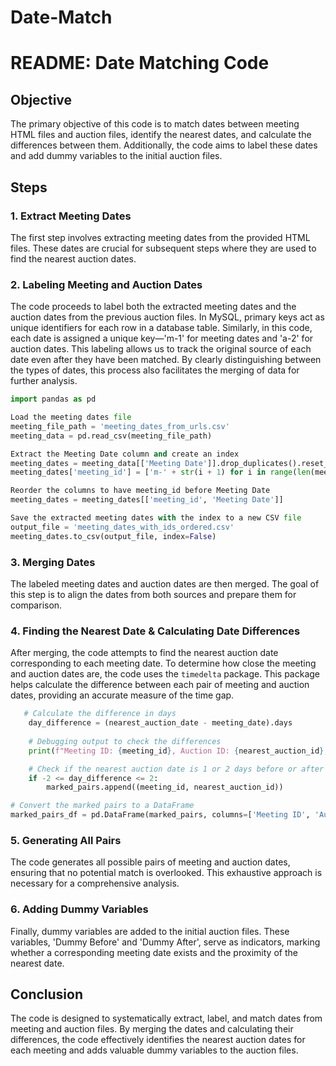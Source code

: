 # Date-Match

<!DOCTYPE html>
<html lang="en">
<head>
    <meta charset="UTF-8">
    <meta name="viewport" content="width=device-width, initial-scale=1.0">
    
</head>
<body>

<h1>README: Date Matching Code</h1>

<h2>Objective</h2>
<p>The primary objective of this code is to match dates between meeting HTML files and auction files, identify the nearest dates, and calculate the differences between them. Additionally, the code aims to label these dates and add dummy variables to the initial auction files.</p>

<h2>Steps</h2>

<h3>1. Extract Meeting Dates</h3>
<p>The first step involves extracting meeting dates from the provided HTML files. These dates are crucial for subsequent steps where they are used to find the nearest auction dates.</p>

<h3>2. Labeling Meeting and Auction Dates</h3>
<p>The code proceeds to label both the extracted meeting dates and the auction dates from the previous auction files. In MySQL, primary keys act as unique identifiers for each row in a database table. Similarly, in this code, each date is assigned a unique key—'m-1' for meeting dates and 'a-2' for auction dates. This labeling allows us to track the original source of each date even after they have been matched. By clearly distinguishing between the types of dates, this process also facilitates the merging of data for further analysis.</p>

```python
import pandas as pd

Load the meeting dates file
meeting_file_path = 'meeting_dates_from_urls.csv'
meeting_data = pd.read_csv(meeting_file_path)

Extract the Meeting Date column and create an index
meeting_dates = meeting_data[['Meeting Date']].drop_duplicates().reset_index(drop=True)
meeting_dates['meeting_id'] = ['m-' + str(i + 1) for i in range(len(meeting_dates))]

Reorder the columns to have meeting_id before Meeting Date
meeting_dates = meeting_dates[['meeting_id', 'Meeting Date']]

Save the extracted meeting dates with the index to a new CSV file
output_file = 'meeting_dates_with_ids_ordered.csv'
meeting_dates.to_csv(output_file, index=False)
```

<h3>3. Merging Dates</h3>
<p>The labeled meeting dates and auction dates are then merged. The goal of this step is to align the dates from both sources and prepare them for comparison.</p>

<h3>4. Finding the Nearest Date & Calculating Date Differences</h3>
<p>After merging, the code attempts to find the nearest auction date corresponding to each meeting date. To determine how close the meeting and auction dates are, the code uses the <code>timedelta</code> package. This package helps calculate the difference between each pair of meeting and auction dates, providing an accurate measure of the time gap.</p>

```python
   # Calculate the difference in days
    day_difference = (nearest_auction_date - meeting_date).days
    
    # Debugging output to check the differences
    print(f"Meeting ID: {meeting_id}, Auction ID: {nearest_auction_id}, Day Difference: {day_difference}")

    # Check if the nearest auction date is 1 or 2 days before or after the meeting date
    if -2 <= day_difference <= 2:
        marked_pairs.append((meeting_id, nearest_auction_id))

# Convert the marked pairs to a DataFrame
marked_pairs_df = pd.DataFrame(marked_pairs, columns=['Meeting ID', 'Auction ID'])
```
<h3>5. Generating All Pairs</h3>
<p>The code generates all possible pairs of meeting and auction dates, ensuring that no potential match is overlooked. This exhaustive approach is necessary for a comprehensive analysis.</p>

<h3>6. Adding Dummy Variables</h3>
<p>Finally, dummy variables are added to the initial auction files. These variables, 'Dummy Before' and 'Dummy After', serve as indicators, marking whether a corresponding meeting date exists and the proximity of the nearest date.</p>

<h2>Conclusion</h2>
<p>The code is designed to systematically extract, label, and match dates from meeting and auction files. By merging the dates and calculating their differences, the code effectively identifies the nearest auction dates for each meeting and adds valuable dummy variables to the auction files.</p>

</body>
</html>
